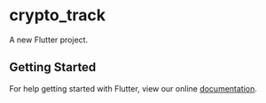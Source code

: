 # crypto_track

A new Flutter project.

## Getting Started

For help getting started with Flutter, view our online
[documentation](https://flutter.io/).
